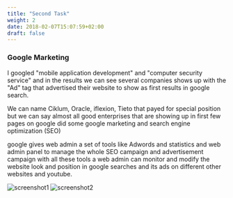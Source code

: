 ```yaml
---
title: "Second Task"
weight: 2
date: 2018-02-07T15:07:59+02:00
draft: false
---
```

### Google Marketing
I googled "mobile application development"  and "computer security service" and in the results we can see several companies shows up with the "Ad" tag that advertised their website to show as first results in google search. 

We can name Ciklum, Oracle, iflexion, Tieto that payed for special position but we can say almost all good enterprises that are showing up in first few pages on google did some google marketing and search engine optimization (SEO) 

google gives web admin a set of tools like Adwords and statistics and web admin panel to manage the whole SEO campaign and advertisement campaign with all these tools a web admin can monitor and modify the website look and position in google searches and its ads on different other websites and youtube.

![screenshot1](/bi/pics/1.png "screenshot1")
![screenshot2](/bi/pics/2.png "screenshot2")
